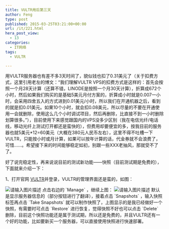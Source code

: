 ```yaml
---
title: VULTR用后第三天
author: Feng
type: post
published: 2015-03-25T03:21:00+00:00
url: /it/221.html
hera_post_view:
  - 13
categories:
  - IT网络
tags:
  - VULTR

---
```

用VULTR服务器也有差不多3天时间了，貌似钱也扣了0.31美元了（关于扣费方式，这里引用老左的博文：“我们理解VULTR VPS的扣费方式是这样的：首先会按照一个月28天计算（还算不错，LINODE是按照一个月30天计算），折算成672个小时，然后如果我们购买的是基础5美元月付方案的，折算成小时就是0.007一小时，会采用四舍五入的方式进到0.01美元/小时，所以我们在开通机器之后，看到的就是扣0.01美元。如果10个小时，就会扣0.08美元，所以尽量的不要在开通使用一会就删除，使用这么几个小时调试项目，然后再删除，比直接不到一小时删除划算很多。”），目前使用下来感觉跟国内的VPS没多少区别（我在电信光纤/电话线，移动光纤上测试打开都还是蛮快的），但费用却要便宜的多，按我目前的服务器也就5美元*12=60美元（大概在380元人民币左右），这里不得不吐槽一下VULTR，只能按小时或月计算，如果可以按年计算的话，代金券就不会浪费了，可惜……。希望接下来的时间能够稳定如初，别跟一些XXX老抽风，那就受不了了。

好了说完稳定性，再来说说目前的测试新功能——快照（目前测试期是免费的），下面就来介绍一下：

1、打开官网 [VULTR][1]并登录，VULTR的管理界面还是蛮的，如图：

<img decoding="async" src="https://cdn.uu126.cn/wp-content/uploads/2015/03/vultr10.jpg" alt="请输入图片描述" title="请输入图片描述" />  
点击右边的 `Manage` ，继续上图：

<img decoding="async" src="https://cdn.uu126.cn/wp-content/uploads/2015/03/vultr11.png" alt="请输入图片描述" title="请输入图片描述" />  
默认是显示服务器信息的（部分按钮进行了翻译），接着点击 `Snapshots` ，输入快照标签再点击 `Take Snapshots` 就可以制作快照了，上图显示的是我已经做好一个快照，有需要时可点击 `Restore` 进行恢复，觉得快照不好也可以点击 `Delete` 删除，目前这个快照功能还是属于测试期，所以还是免费的，并且VULTR还有一个好的功能，比如要新买一个服务器，可以直接使用快照进行快速部署。

 [1]: https://www.vultr.com/?ref=6826238